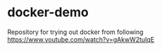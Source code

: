 # docker-demo
Repository for trying out docker from following https://www.youtube.com/watch?v=gAkwW2tuIqE
